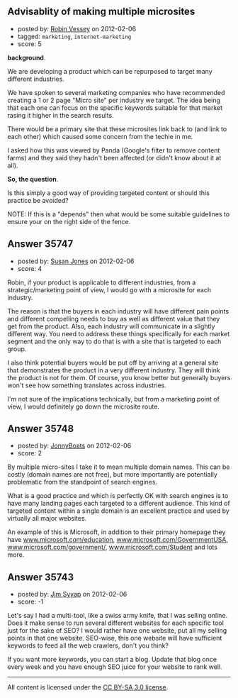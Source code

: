 ## Advisablity of making multiple microsites

- posted by: [Robin Vessey](https://stackexchange.com/users/-1/984-robin-vessey) on 2012-02-06
- tagged: `marketing`, `internet-marketing`
- score: 5

**background**.

We are developing a product which can be repurposed to target many different industries. 

We have spoken to several marketing companies who have recommended creating a 1 or 2 page "Micro site" per industry we target. The idea being that each one can focus on the specific keywords suitable for that market rasing it higher in the search results. 

There would be a primary site that these microsites link back to (and link to each other) which caused some concern from the techie in me.

I asked how this was viewed by Panda (Google's filter to remove content farms) and they said they hadn't been affected (or didn't know about it at all). 

**So, the question**. 

Is this simply a good way of providing targeted content or should this practice be avoided? 

NOTE: If this is a "depends" then what would be some suitable guidelines to ensure your on the right side of the fence.


## Answer 35747

- posted by: [Susan Jones](https://stackexchange.com/users/-1/2737-susan-jones) on 2012-02-06
- score: 4

Robin, if your product is applicable to different industries, from a strategic/marketing point of view, I would go with a microsite for each industry.

The reason is that the buyers in each industry will have different pain points and different compelling needs to buy as well as different value that they get from the product. Also, each industry will communicate in a slightly different way. You need to address these things specifically for each market segment and the only way to do that is with a site that is targeted to each group.   

I also think potential buyers would be put off by arriving at a general site that demonstrates the product in a very different industry. They will think the product is not for them. Of course, you know better but generally buyers won't see how something translates across industries.

I'm not sure of the implications technically, but from a marketing point of view, I would definitely go down the microsite route.


## Answer 35748

- posted by: [JonnyBoats](https://stackexchange.com/users/-1/3100-jonnyboats) on 2012-02-06
- score: 2

By multiple micro-sites I take it to mean multiple domain names. This can be costly (domain names are not free), but more importantly are potentially problematic from the standpoint of search engines. 

What is a good practice and which is perfectly OK with search engines is to have many landing pages each targeted to a different audience. This kind of targeted content within a single domain is an excellent practice and used by virtually all major websites.

An example of this is Microsoft, in addition to their primary homepage they have www.microsoft.com/education, www.microsoft.com/GovernmentUSA, www.microsoft.com/government/, www.microsoft.com/Student and lots more.


## Answer 35743

- posted by: [Jim Syyap](https://stackexchange.com/users/-1/13703-jim-syyap) on 2012-02-06
- score: -1

Let's say I had a multi-tool, like a swiss army knife, that I was selling online. Does it make sense to run several different websites for each specific tool just for the sake of SEO? I would rather have one website, put all my selling points in that one website. SEO-wise, this one website will have sufficient keywords to feed all the web crawlers, don't you think?

If you want more keywords, you can start a blog. Update that blog once every week and you have enough SEO juice for your website to rank well.



---

All content is licensed under the [CC BY-SA 3.0 license](https://creativecommons.org/licenses/by-sa/3.0/).
